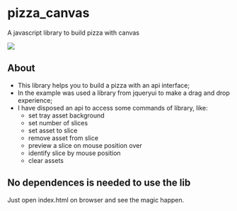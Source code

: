# pizza_canvas
A javascript library to build pizza with canvas

![](preview.gif)

## About
- This library helps you to build a pizza with an api interface;
- In the example was used a library from jqueryui to make a drag and drop experience;
- I have disposed an api to access some commands of library, like:
    - set tray asset background
    - set number of slices
    - set asset to slice
    - remove asset from slice
    - preview a slice on mouse position over
    - identify slice by mouse position
    - clear assets

## No dependences is needed to use the lib
Just open index.html on browser and see the magic happen.